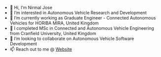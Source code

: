 - 👋 Hi, I’m Nirmal Jose
- 👀 I’m interested in Autonomous Vehicle Research and Development
- 🌱 I’m currently working as Graduate Engineer - Connected Autonomous Vehicles for HORIBA MIRA, United Kingdom
- 🏫 I completed MSc in Connected and Autonomous Vehicle Engineering from Cranfield University, United Kingdom
- 💞️ I’m looking to collaborate on Autonomous Vehicle Software Development
- 📫 Reach out to me @ [Website](https://nirmal-jose.github.io/)

<!---
nirmal-jose/nirmal-jose is a ✨ special ✨ repository because its `README.md` (this file) appears on your GitHub profile.
You can click the Preview link to take a look at your changes.
--->
